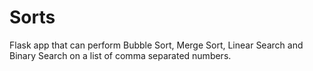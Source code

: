 # Sorts
Flask app that can perform Bubble Sort, Merge Sort, Linear Search and Binary Search on a list of comma separated numbers.
